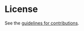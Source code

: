 # License

See the
[guidelines for contributions](https://github.com/WebOfTrust/ietf-acdc/blob/main/CONTRIBUTING.md).
